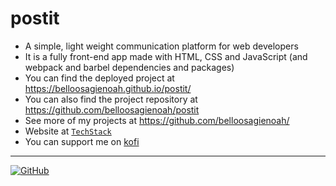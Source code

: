# postit
- A simple, light weight communication platform for web developers
- It is a fully front-end app made with HTML, CSS and JavaScript (and webpack and barbel dependencies and packages)
- You can find the deployed project at https://belloosagienoah.github.io/postit/
- You can also find the project repository at https://github.com/belloosagienoah/postit
- See more of my projects at https://github.com/belloosagienoah/
- Website at [`TechStack`](https://techstack.surge.sh)
- You can support me on [kofi](https://ko-fi.com/ts4all)

----------------------------------------------------------------------------------------------------------------------

[![GitHub](https://github.githubassets.com/images/modules/logos_page/Octocat.png)](https://github.com/belloosagienoah/)

